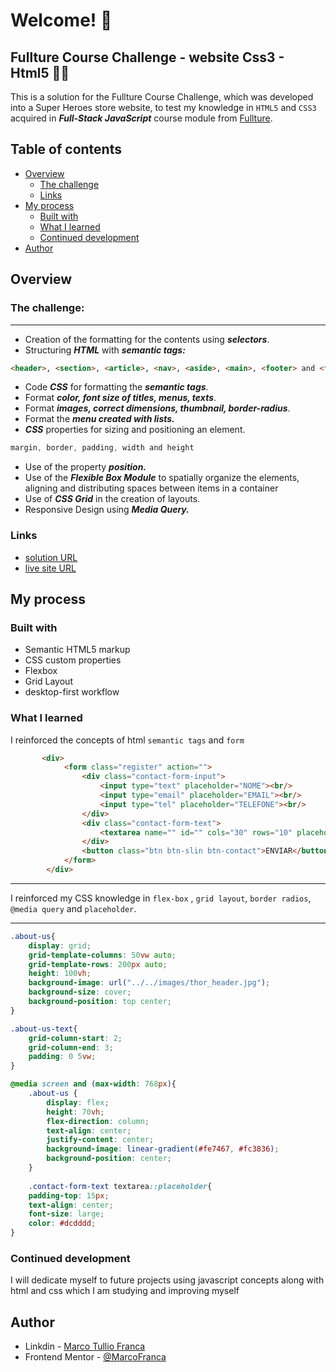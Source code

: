 # Welcome! 👋

## Fullture Course Challenge - website Css3 - Html5 🚀🚀

This is a solution for the Fullture Course Challenge, which was developed into a Super Heroes store website, to test my knowledge in `HTML5` and `CSS3` acquired in
_**Full-Stack JavaScript**_ course module from [Fullture](https://www.fullture.com/dev-full-stack/ "link to fullture website").

## Table of contents
- [Overview](#overview)
  - [The challenge](#the-challenge)
  - [Links](#links)
- [My process](#my-process)
  - [Built with](#built-with)
  - [What I learned](#what-i-learned)
  - [Continued development](#continued-development)
- [Author](#author)
##

## Overview

### The challenge:
---

- Creation of the formatting for the contents using _**selectors**_.
- Structuring _**HTML**_ with _**semantic tags:**_
```html
<header>, <section>, <article>, <nav>, <aside>, <main>, <footer> and <figure>
```
- Code _**CSS**_ for formatting the _**semantic tags**_.
- Format _**color, font size of titles, menus, texts**_.
- Format _**images, correct dimensions, thumbnail, border-radius**_.
- Format the _**menu created with lists.**_
- _**CSS**_ properties for sizing and positioning an element.
``` css
margin, border, padding, width and height
```
- Use of the property _**position.**_
- Use of the _**Flexible Box Module**_ to spatially organize the elements, aligning and distributing spaces
between items in a container
- Use of _**CSS Grid**_ in the creation of layouts.
- Responsive Design using _**Media Query.**_

### Links

- [solution URL](https://github.com/MarcoFranca/DesafioFulltureSite.git)
- [live site URL](https://marcofranca.github.io/DesafioFulltureSite/)

## My process

### Built with

- Semantic HTML5 markup
- CSS custom properties
- Flexbox
- Grid Layout
- desktop-first workflow

### What I learned

I reinforced the concepts of html `semantic tags` and `form`

```html
       <div>
            <form class="register" action="">
                <div class="contact-form-input">
                    <input type="text" placeholder="NOME"><br/>
                    <input type="email" placeholder="EMAIL"><br/>
                    <input type="tel" placeholder="TELEFONE"><br/>
                </div>
                <div class="contact-form-text">
                    <textarea name="" id="" cols="30" rows="10" placeholder="Como podemos ajuda-lo?"></textarea>
                </div>
                <button class="btn btn-slin btn-contact">ENVIAR</button>
            </form>
        </div>
  ```
---
I reinforced my CSS knowledge in `flex-box` , `grid layout`, `border radios`, `@media query` and `placeholder`.

---
```css
.about-us{
    display: grid;
    grid-template-columns: 50vw auto;
    grid-template-rows: 200px auto;
    height: 100vh;
    background-image: url("../../images/thor_header.jpg");
    background-size: cover;
    background-position: top center;
}

.about-us-text{
    grid-column-start: 2;
    grid-column-end: 3;
    padding: 0 5vw;
}

@media screen and (max-width: 768px){
    .about-us {
        display: flex;
        height: 70vh;
        flex-direction: column;
        text-align: center;
        justify-content: center;
        background-image: linear-gradient(#fe7467, #fc3836);
        background-position: center;
    }
    
    .contact-form-text textarea::placeholder{
    padding-top: 15px;
    text-align: center;
    font-size: large;
    color: #dcdddd;
}
```

### Continued development

I will dedicate myself to future projects using javascript concepts along with html and css which I am studying and improving myself


## Author

- Linkdin - [Marco Tullio Franca](https://www.linkedin.com/in/marco-franca/)
- Frontend Mentor - [@MarcoFranca](https://www.frontendmentor.io/profile/MarcoFranca)

